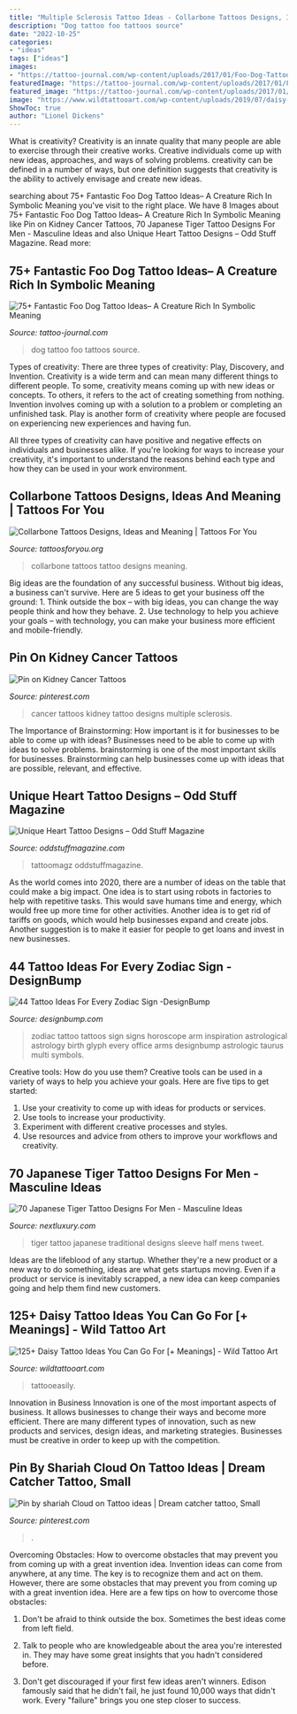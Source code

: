```yaml
---
title: "Multiple Sclerosis Tattoo Ideas - Collarbone Tattoos Designs, Ideas And Meaning"
description: "Dog tattoo foo tattoos source"
date: "2022-10-25"
categories:
- "ideas"
tags: ["ideas"]
images:
- "https://tattoo-journal.com/wp-content/uploads/2017/01/Foo-Dog-Tattoo-59-650x650.jpg"
featuredImage: "https://tattoo-journal.com/wp-content/uploads/2017/01/Foo-Dog-Tattoo-59-650x650.jpg"
featured_image: "https://tattoo-journal.com/wp-content/uploads/2017/01/Foo-Dog-Tattoo-59-650x650.jpg"
image: "https://www.wildtattooart.com/wp-content/uploads/2019/07/daisy-tattoo-53.jpg"
ShowToc: true
author: "Lionel Dickens"
---
```



What is creativity?
Creativity is an innate quality that many people are able to exercise through their creative works. Creative individuals come up with new ideas, approaches, and ways of solving problems. creativity can be defined in a number of ways, but one definition suggests that creativity is the ability to actively envisage and create new ideas.

	

		
searching about 75+ Fantastic Foo Dog Tattoo Ideas– A Creature Rich In Symbolic Meaning you've visit to the right place. We have 8 Images about 75+ Fantastic Foo Dog Tattoo Ideas– A Creature Rich In Symbolic Meaning like Pin on Kidney Cancer Tattoos, 70 Japanese Tiger Tattoo Designs For Men - Masculine Ideas and also Unique Heart Tattoo Designs – Odd Stuff Magazine. Read more:
		
    
## 75+ Fantastic Foo Dog Tattoo Ideas– A Creature Rich In Symbolic Meaning

<img loading=lazy src="https://tattoo-journal.com/wp-content/uploads/2017/01/Foo-Dog-Tattoo-59-650x650.jpg" onerror="this.onerror=null;this.src='https://tse2.mm.bing.net/th?id=OIP.6leNoPf8_Me0vHamxxW02wHaHa&amp;pid=15.1';" alt="75+ Fantastic Foo Dog Tattoo Ideas– A Creature Rich In Symbolic Meaning">

_Source: tattoo-journal.com_

>dog tattoo foo tattoos source. 

	

Types of creativity: There are three types of creativity: Play, Discovery, and Invention.
Creativity is a wide term and can mean many different things to different people. To some, creativity means coming up with new ideas or concepts. To others, it refers to the act of creating something from nothing.
Invention involves coming up with a solution to a problem or completing an unfinished task. Play is another form of creativity where people are focused on experiencing new experiences and having fun.

All three types of creativity can have positive and negative effects on individuals and businesses alike. If you're looking for ways to increase your creativity, it's important to understand the reasons behind each type and how they can be used in your work environment.

    
## Collarbone Tattoos Designs, Ideas And Meaning | Tattoos For You

<img loading=lazy src="https://www.tattoosforyou.org/wp-content/uploads/2016/03/Collarbone-Tattoo-Ideas.jpg" onerror="this.onerror=null;this.src='https://tse3.mm.bing.net/th?id=OIP.yUJ-AvG2bhv6Fto6FLDJCQHaHA&amp;pid=15.1';" alt="Collarbone Tattoos Designs, Ideas and Meaning | Tattoos For You">

_Source: tattoosforyou.org_

>collarbone tattoos tattoo designs meaning. 

	

Big ideas are the foundation of any successful business. Without big ideas, a business can't survive. Here are 5 ideas to get your business off the ground: 1. Think outside the box – with big ideas, you can change the way people think and how they behave. 2. Use technology to help you achieve your goals – with technology, you can make your business more efficient and mobile-friendly. 
    
## Pin On Kidney Cancer Tattoos

<img loading=lazy src="https://i.pinimg.com/736x/01/21/83/012183071751a0c3f8391bc6b3b7af84--kidney-cancer-cancer-tattoos.jpg" onerror="this.onerror=null;this.src='https://tse3.mm.bing.net/th?id=OIP.4BbdUUwstVMgIkgc_g7KWAHaJ4&amp;pid=15.1';" alt="Pin on Kidney Cancer Tattoos">

_Source: pinterest.com_

>cancer tattoos kidney tattoo designs multiple sclerosis. 

	

The Importance of Brainstorming: How important is it for businesses to be able to come up with ideas?
Businesses need to be able to come up with ideas to solve problems. brainstorming is one of the most important skills for businesses. Brainstorming can help businesses come up with ideas that are possible, relevant, and effective.

    
## Unique Heart Tattoo Designs – Odd Stuff Magazine

<img loading=lazy src="https://oddstuffmagazine.com/wp-content/uploads/2013/08/Heart-tattoo-designs-4-532x800.jpg" onerror="this.onerror=null;this.src='https://tse4.mm.bing.net/th?id=OIP.n4Ew6oQK4kmHC_Ior7yHLQHaLI&amp;pid=15.1';" alt="Unique Heart Tattoo Designs – Odd Stuff Magazine">

_Source: oddstuffmagazine.com_

>tattoomagz oddstuffmagazine. 

	

As the world comes into 2020, there are a number of ideas on the table that could make a big impact. One idea is to start using robots in factories to help with repetitive tasks. This would save humans time and energy, which would free up more time for other activities. Another idea is to get rid of tariffs on goods, which would help businesses expand and create jobs. Another suggestion is to make it easier for people to get loans and invest in new businesses.

    
## 44 Tattoo Ideas For Every Zodiac Sign -DesignBump

<img loading=lazy src="https://designbump.com/wp-content/uploads/2015/06/zodiac-tattoos-2.jpg" onerror="this.onerror=null;this.src='https://tse4.mm.bing.net/th?id=OIP.YQECKpqqEy6S6jRlMv7-8wHaLH&amp;pid=15.1';" alt="44 Tattoo Ideas For Every Zodiac Sign -DesignBump">

_Source: designbump.com_

>zodiac tattoo tattoos sign signs horoscope arm inspiration astrological astrology birth glyph every office arms designbump astrologic taurus multi symbols. 

	

Creative tools: How do you use them?
Creative tools can be used in a variety of ways to help you achieve your goals. Here are five tips to get started: 
1. Use your creativity to come up with ideas for products or services.
2. Use tools to increase your productivity.
3. Experiment with different creative processes and styles.
4. Use resources and advice from others to improve your workflows and creativity.

    
## 70 Japanese Tiger Tattoo Designs For Men - Masculine Ideas

<img loading=lazy src="http://nextluxury.com/wp-content/uploads/mens-half-sleeve-japanese-tiger-traditional-tattoo-ideas.jpg" onerror="this.onerror=null;this.src='https://tse1.mm.bing.net/th?id=OIP.X7sPa8DrHSuyvwD3d0liqAAAAA&amp;pid=15.1';" alt="70 Japanese Tiger Tattoo Designs For Men - Masculine Ideas">

_Source: nextluxury.com_

>tiger tattoo japanese traditional designs sleeve half mens tweet. 

	

Ideas are the lifeblood of any startup. Whether they're a new product or a new way to do something, ideas are what gets startups moving. Even if a product or service is inevitably scrapped, a new idea can keep companies going and help them find new customers.

    
## 125+ Daisy Tattoo Ideas You Can Go For [+ Meanings] - Wild Tattoo Art

<img loading=lazy src="https://www.wildtattooart.com/wp-content/uploads/2019/07/daisy-tattoo-53.jpg" onerror="this.onerror=null;this.src='https://tse2.mm.bing.net/th?id=OIP.SwFNv4W-akkUpt2vnZU0swHaHa&amp;pid=15.1';" alt="125+ Daisy Tattoo Ideas You Can Go For [+ Meanings] - Wild Tattoo Art">

_Source: wildtattooart.com_

>tattooeasily. 

	

Innovation in Business
Innovation is one of the most important aspects of business. It allows businesses to change their ways and become more efficient. There are many different types of innovation, such as new products and services, design ideas, and marketing strategies. Businesses must be creative in order to keep up with the competition.

    
## Pin By Shariah Cloud On Tattoo Ideas | Dream Catcher Tattoo, Small

<img loading=lazy src="https://i.pinimg.com/736x/67/b6/d3/67b6d31a422dfd97f1466099021636d3.jpg" onerror="this.onerror=null;this.src='https://tse4.mm.bing.net/th?id=OIP.pANPt3tJp2aBw2PjX59NDAHaNL&amp;pid=15.1';" alt="Pin by shariah Cloud on Tattoo ideas | Dream catcher tattoo, Small">

_Source: pinterest.com_

>. 

	

Overcoming Obstacles: How to overcome obstacles that may prevent you from coming up with a great invention idea.
Invention ideas can come from anywhere, at any time. The key is to recognize them and act on them. However, there are some obstacles that may prevent you from coming up with a great invention idea. Here are a few tips on how to overcome those obstacles:
1) Don't be afraid to think outside the box. Sometimes the best ideas come from left field.

2) Talk to people who are knowledgeable about the area you're interested in. They may have some great insights that you hadn't considered before.

3) Don't get discouraged if your first few ideas aren't winners. Edison famously said that he didn't fail, he just found 10,000 ways that didn't work. Every "failure" brings you one step closer to success.

